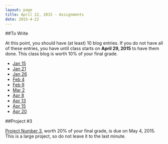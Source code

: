 ```yaml
---
layout: page
title: April 22, 2015 - Assignments
date: 2015-4-22
---
```


##To Write

At this point, you should have (at least) 10 blog entries.  If you do not have all of these entries, you have until class starts on **April 29, 2015** to have them done.  This class blog is worth 10% of your final grade.

- [Jan 15](http://spring2015.professorpipe.com/assignments/2015-01-15-assignments.html)
- [Jan 21](http://spring2015.professorpipe.com/assignments/2015-01-21-assignments.html)
- [Jan 26](http://spring2015.professorpipe.com/assignments/2015-01-26-assignments.html)
- [Feb 4](http://spring2015.professorpipe.com/assignments/2015-02-04-assignments.html)
- [Feb 9](http://spring2015.professorpipe.com/assignments/2015-02-09-assignments.html)
- [Mar 2](http://spring2015.professorpipe.com/assignments/2015-03-02-assignments.html)
- [Apr 8](http://spring2015.professorpipe.com/assignments/2015-04-08-assignments.html)
- [Apr 13](http://spring2015.professorpipe.com/assignments/2015-04-13-assignments.html)
- [Apr 15](http://spring2015.professorpipe.com/assignments/2015-04-15-assignments.html)
- [Apr 20](http://spring2015.professorpipe.com/assignments/2015-04-20-assignments.html)

##Project #3

[Project Number 3](2015-04-01-project3.html), worth 20% of your final grade, is due on May 4, 2015.  This is a large project, so do not leave it to the last minute.